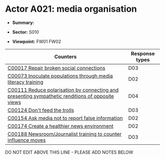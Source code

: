 # Actor A021: media organisation

* **Summary:** 

* **Sector:** S010

* **Viewpoint:** FW01
FW02


| Counters | Response types |
| -------- | -------------- |
| [C00017 Repair broken social connections](../counters/C00017.md) | D03 |
| [C00073 Inoculate populations through media literacy training](../counters/C00073.md) | D02 |
| [C00111 Reduce polarisation by connecting and presenting sympathetic renditions of opposite views](../counters/C00111.md) | D04 |
| [C00124 Don't feed the trolls](../counters/C00124.md) | D03 |
| [C00154 Ask media not to report false information](../counters/C00154.md) | D02 |
| [C00174 Create a healthier news environment](../counters/C00174.md) | D02 |
| [C00188 Newsroom/Journalist training to counter influence moves](../counters/C00188.md) | D03 |


DO NOT EDIT ABOVE THIS LINE - PLEASE ADD NOTES BELOW